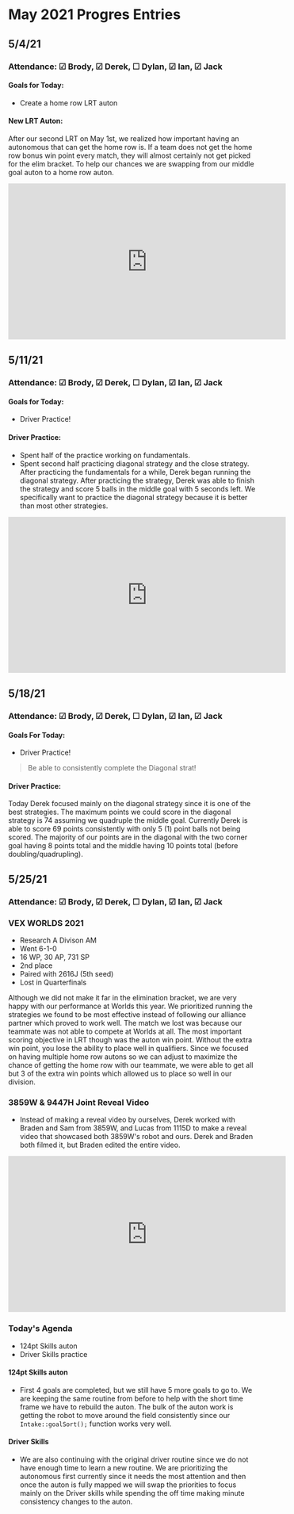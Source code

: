 # May 2021 Progres Entries
## 5/4/21
### Attendance: &#9745; Brody, &#9745; Derek, &#9744; Dylan, &#9745; Ian, &#9745; Jack

#### Goals for Today:
- Create a home row LRT auton

#### New LRT Auton:
After our second LRT on May 1st, we realized how important having an autonomous that can get the home row is. If a team does not get the home row bonus win point every match, they will almost certainly not get picked for the elim bracket. To help our chances we are swapping from our middle goal auton to a home row auton. 

<iframe width="560" height="315" src="https://www.youtube.com/embed/do2Uap6Qg_Q" title="YouTube video player" frameborder="0" allow="accelerometer; autoplay; clipboard-write; encrypted-media; gyroscope; picture-in-picture" allowfullscreen></iframe>

## 5/11/21
### Attendance: &#9745; Brody, &#9745; Derek, &#9744; Dylan, &#9745; Ian, &#9745; Jack

#### Goals for Today:
- Driver Practice!

#### Driver Practice:
- Spent half of the practice working on fundamentals.
- Spent second half practicing diagonal strategy and the close strategy.
After practicing the fundamentals for a while, Derek began running the diagonal strategy. After practicing the strategy, Derek was able to finish the strategy and score 5 balls in the middle goal with 5 seconds left. We specifically want to practice the diagonal strategy because it is better than most other strategies.

<iframe width="560" height="315" src="https://www.youtube.com/embed/4Ih93O_nVA4" title="YouTube video player" frameborder="0" allow="accelerometer; autoplay; clipboard-write; encrypted-media; gyroscope; picture-in-picture" allowfullscreen></iframe>

## 5/18/21
### Attendance: &#9745; Brody, &#9745; Derek, &#9744; Dylan, &#9745; Ian, &#9745; Jack

#### Goals For Today:
- Driver Practice!
> Be able to consistently complete the Diagonal strat!

#### Driver Practice:
Today Derek focused mainly on the diagonal strategy since it is one of the best strategies. The maximum points we could score in the diagonal strategy is 74 assuming we quadruple the middle goal. Currently Derek is able to score 69 points consistently with only 5 (1) point balls not being scored. The majority of our points are in the diagonal with the two corner goal having 8 points total and the middle having 10 points total (before doubling/quadrupling). 


## 5/25/21
### Attendance: &#9745; Brody, &#9745; Derek, &#9744; Dylan, &#9745; Ian, &#9745; Jack

### VEX WORLDS 2021
- Research A Divison AM
- Went 6-1-0 
- 16 WP, 30 AP, 731 SP
- 2nd place 
- Paired with 2616J (5th seed)
- Lost in Quarterfinals

Although we did not make it far in the elimination bracket, we are very happy with our performance at Worlds this year. We prioritized running the strategies we found to be most effective instead of following our alliance partner which proved to work well. The match we lost was because our teammate was not able to compete at Worlds at all. The most important scoring objective in LRT though was the auton win point. Without the extra win point, you lose the ability to place well in qualifiers. Since we focused on having multiple home row autons so we can adjust to maximize the chance of getting the home row with our teammate, we were able to get all but 3 of the extra win points which allowed us to place so well in our division.

### 3859W & 9447H Joint Reveal Video
- Instead of making a reveal video by ourselves, Derek worked with Braden and Sam from 3859W, and Lucas from 1115D to make a reveal video that showcased both 3859W's robot and ours. Derek and Braden both filmed it, but Braden edited the entire video.

<iframe width="560" height="315" src="https://www.youtube.com/embed/sLBJ6-ALIyY" title="YouTube video player" frameborder="0" allow="accelerometer; autoplay; clipboard-write; encrypted-media; gyroscope; picture-in-picture" allowfullscreen></iframe>

### Today's Agenda
- 124pt Skills auton
- Driver Skills practice

#### 124pt Skills auton
- First 4 goals are completed, but we still have 5 more goals to go to. We are keeping the same routine from before to help with the short time frame we have to rebuild the auton. The bulk of the auton work is getting the robot to move around the field consistently since our `Intake::goalSort();` function works very well. 

#### Driver Skills
- We are also continuing with the original driver routine since we do not have enough time to learn a new routine. We are prioritizing the autonomous first currently since it needs the most attention and then once the auton is fully mapped we will swap the priorities to focus mainly on the Driver skills while spending the off time making minute consistency changes to the auton. 
